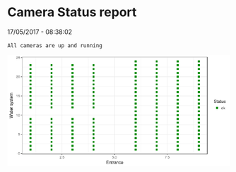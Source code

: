 Camera Status report
================
17/05/2017 - 08:38:02

    All cameras are up and running

![](camreport_files/figure-markdown_github/unnamed-chunk-2-1.png)
